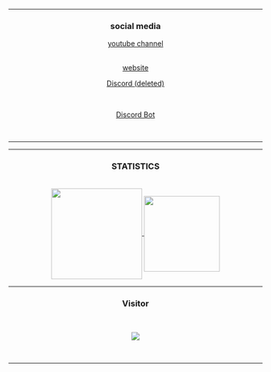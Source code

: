 <div align="center">
  
-----

### <p align="center">social media</p>

  <a href="https://youtube.com/c/leloupalpha">youtube channel</a>

  <br>  
  <a href="https://popcord.github.io/">website</a>

  <br>

  <a href="https://discord.gg/U3u5EyrgTD">Discord (deleted)</a>

  <br>

  <a href="https://discord.com/oauth2/authorize?client_id=994970912271122452&permissions=1644971949567&redirect_uri=https%3A%2F%2Fdiscord.gg%2FU3u5EyrgTD&response_type=code&scope=bot%20guilds.join">Discord Bot</a>

  <br>

</p>

-----

-----

### <p align="center">STATISTICS</p>

<br>

<a align="center"  href="https://github.com/spidirman">

  <img position="absolute" align="center" height="180em" src="https://github-readme-stats-eight-theta.vercel.app/api?username=spidirman&show_icons=true&theme=react&include_all_commits=true&locale=fr"/>

  <img position="absolute"  align="center" height="150em" src="https://github-readme-stats-eight-theta.vercel.app/api/top-langs/?username=spidirman&layout=compact&langs_count=8&theme=react&locale=fr"/>

</a>

  

</p>

-----

### <p>Visitor</p>

<br>

<p align="center">

  <img src="https://profile-counter.glitch.me/le-loup-alpha/count.svg" />

</p>

<br>

-----

</div>

